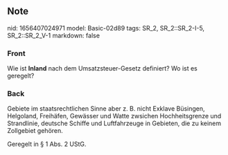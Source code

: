 ## Note
nid: 1656407024971
model: Basic-02d89
tags: SR_2, SR_2::SR_2-I-5, SR_2::SR_2_V-1
markdown: false

### Front
Wie ist <b>Inland</b> nach dem Umsatzsteuer-Gesetz definiert? Wo
ist es geregelt?

### Back
Gebiete im staatsrechtlichen Sinne aber z. B. nicht Exklave Büsingen, Helgoland, Freihäfen, Gewässer und Watte zwsichen Hochheitsgrenze und Strandlinie, deutsche Schiffe und Luftfahrzeuge in Gebieten, die zu keinem Zollgebiet gehören.

Geregelt in § 1 Abs. 2 UStG.
